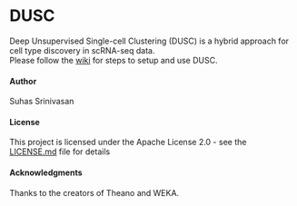 # DUSC
Deep Unsupervised Single-cell Clustering (DUSC) is a hybrid approach for cell type discovery in scRNA-seq data.   
Please follow the [wiki](https://github.com/KorkinLab/DUSC/wiki) for steps to setup and use DUSC.

#### Author
Suhas Srinivasan

#### License
This project is licensed under the Apache License 2.0 - see the [LICENSE.md](LICENSE.md) file for details

#### Acknowledgments
Thanks to the creators of Theano and WEKA.
